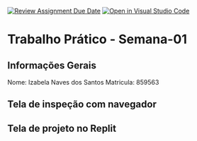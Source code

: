 [![Review Assignment Due Date](https://classroom.github.com/assets/deadline-readme-button-22041afd0340ce965d47ae6ef1cefeee28c7c493a6346c4f15d667ab976d596c.svg)](https://classroom.github.com/a/fWV9gbnp)
[![Open in Visual Studio Code](https://classroom.github.com/assets/open-in-vscode-2e0aaae1b6195c2367325f4f02e2d04e9abb55f0b24a779b69b11b9e10269abc.svg)](https://classroom.github.com/online_ide?assignment_repo_id=18232417&assignment_repo_type=AssignmentRepo)
# Trabalho Prático - Semana-01

## Informações Gerais
Nome: Izabela Naves dos Santos
Matricula: 859563

## Tela de inspeção com navegador


## Tela de projeto no Replit

